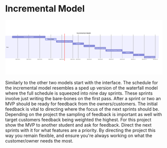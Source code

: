 # Incremental Model
![incrementalDiagram](img/incrementalModelDiagram.png)

Similarly to the other two models start with the interface. The schedule for the incremental model resembles a sped up version of the waterfall model where the full schedule is squeezed into nine day sprints. These sprints involve just writing the bare-bones on the first pass. After a sprint or two an MVP should be ready for feedback from the owners/customers. The initial feedback is vital to directing where the focus of the next sprints should be. Depending on the project the sampling of feedback is important as well with target customers feedback being weighted the highest. For this project show the MVP to another student and ask for feedback. Direct the next sprints with it for what features are a priority. By directing the project this way you remain flexible, and ensure you're always working on what the customer/owner needs the most.
